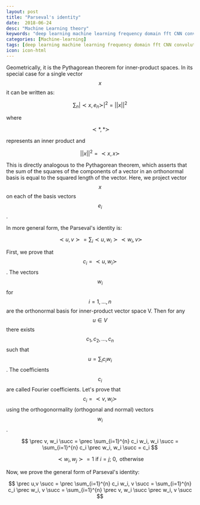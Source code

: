 ```yaml
---
layout: post
title: "Parseval's identity"
date:  2018-06-24
desc: "Machine Learning theory"
keywords: "deep learning machine learning frequency domain fft CNN convolution linear algebra LA"
categories: [Machine-learning]
tags: [deep learning machine learning frequency domain fft CNN convolution linear algebra LA]
icon: icon-html
---
```


Geometrically, it is the Pythagorean theorem for inner-product spaces. In its special case for a single vector $$x$$ it can be written as:

$$ \sum_{n} |\prec x,e_n \succ|^2 = ||x||^2 $$

where

$$ \prec *,* \succ $$

represents an inner product and

$$ ||x||^{2} = \prec x, x \succ $$

This is directly analogous to the Pythagorean theorem, which asserts that the sum of the squares of the components of a vector in an orthonormal basis is equal to the squared length of the vector. Here, we project vector $$x$$ on each of the basis vectors $$e_i$$.

In more general form, the Parseval's identity is:

$$\prec u,v \succ = \sum_i \prec u,w_i \succ \prec w_i, v \succ $$

First, we prove that $$c_i = \prec u, w_i \succ $$.
The vectors $$w_i$$ for $$i=1,...,n$$ are the orthonormal basis for inner-product vector space V. Then for any $$ u \in V$$ there exists $$c_1,c_2, ..., c_n $$ such that $$ u = \sum_i c_i w_i $$. The coefficients $$c_i$$ are called Fourier coefficients. Let's prove that $$c_i = \prec v, w_i \succ $$ using the orthogonormality (orthogonal and normal) vectors $$w_i$$.

$$ \prec v, w_i \succ = \prec \sum_{i=1}^{n} c_i w_i, w_i \succ = \sum_{i=1}^{n} c_i \prec w_i, w_i \succ = c_i $$

$$ \prec w_i, w_j \succ = 1 \mbox{ if } i=j \mbox{; } 0, \mbox{ otherwise} $$

Now, we prove the general form of Parseval's identity:

$$ \prec u,v \succ = \prec \sum_{i=1}^{n} c_i w_i, v \succ = \sum_{i=1}^{n} c_i \prec w_i, v \succ = \sum_{i=1}^{n} \prec v, w_i \succ \prec w_i, v \succ $$

